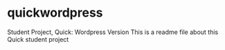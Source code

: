# quickwordpress
Student Project, Quick: Wordpress Version
This is a readme file about this Quick student project
